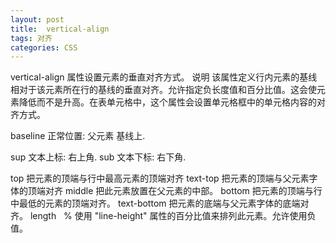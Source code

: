 ```yaml
---
layout: post
title:  vertical-align
tags: 对齐
categories: CSS
---
```



vertical-align 属性设置元素的垂直对齐方式。
说明
该属性定义行内元素的基线相对于该元素所在行的基线的垂直对齐。允许指定负长度值和百分比值。这会使元素降低而不是升高。在表单元格中，这个属性会设置单元格框中的单元格内容的对齐方式。





baseline  正常位置: 父元素 基线上.

sup  文本上标: 右上角.
sub  文本下标: 右下角.



top          把元素的顶端与行中最高元素的顶端对齐
text-top     把元素的顶端与父元素字体的顶端对齐
middle       把此元素放置在父元素的中部。
bottom       把元素的顶端与行中最低的元素的顶端对齐。
text-bottom  把元素的底端与父元素字体的底端对齐。
length
 
%
使用 "line-height" 属性的百分比值来排列此元素。允许使用负值。